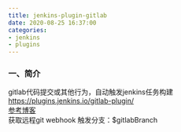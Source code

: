 ```yaml
---
title: jenkins-plugin-gitlab
date: 2020-08-25 16:37:00
categories:
- jenkins
- plugins
---
```

### 一、简介
gitlab代码提交或其他行为，自动触发jenkins任务构建
<br>https://plugins.jenkins.io/gitlab-plugin/
<br>[参考博客](https://www.cnblogs.com/xiaoyaojinzhazhadehangcheng/articles/8465876.html)
<br>获取远程git webhook 触发分支：$gitlabBranch

